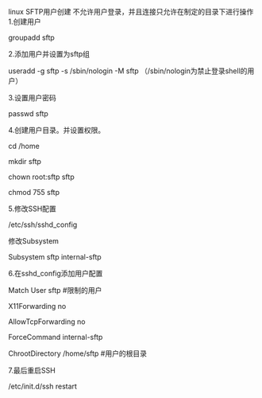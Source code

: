 linux SFTP用户创建 不允许用户登录，并且连接只允许在制定的目录下进行操作
1.创建用户

groupadd sftp

2.添加用户并设置为sftp组

 useradd -g sftp -s /sbin/nologin -M sftp    （/sbin/nologin为禁止登录shell的用户）

3.设置用户密码

passwd sftp

4.创建用户目录。并设置权限。

cd /home

mkdir sftp

chown root:sftp sftp

chmod 755 sftp

5.修改SSH配置

/etc/ssh/sshd_config

修改Subsystem

Subsystem sftp internal-sftp

6.在sshd_config添加用户配置

Match User sftp   #限制的用户

X11Forwarding no  

AllowTcpForwarding no

ForceCommand internal-sftp

ChrootDirectory /home/sftp  #用户的根目录

7.最后重启SSH

/etc/init.d/ssh restart
